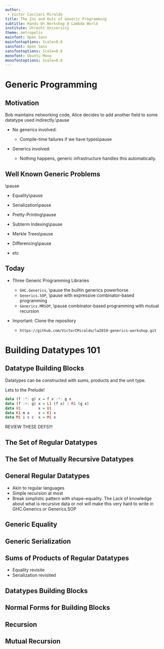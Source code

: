```yaml
---
author: 
 - Victor Cacciari Miraldo
title: The Ins and Outs of Generic Programming
subtitle: Hands-On Workshop @ Lambda World
institute: Utrecht University
theme: metropolis
mainfont: Open Sans
mainfontoptions: Scale=0.8
sansfont: Open Sans
sansfontoptions: Scale=0.8
monofont: Ubuntu Mono
monofontoptions: Scale=0.8
---
```


# Generic Programming

## Motivation

Bob maintains networking code, Alice decides to add
another field to some datatype used indirectly.\pause

* No generics involved:
  + Compile-time failures if we have types\pause

* Generics involved:
  + Nothing happens, generic infrastructure handles this 
    automatically.

## Well Known Generic Problems

\pause

* Equality\pause

* Serialization\pause

* Pretty-Printing\pause

* Subterm Indexing\pause

* Merkle Trees\pause

* Differencing\pause

* etc

## Today

* Three Generic Programming Libraries
    - `GHC.Generics`, \pause the builtin generics powerhorse
    - `Generics.SOP`, \pause with expressive combinator-based programming
    - `Generics.MRSOP`, \pause combinator-based programming with mutual recursion

* Important: Clone the repository
    - `https://github.com/VictorCMiraldo/lw2019-generics-workshop.git`

# Building Datatypes 101

## Datatype Building Blocks

Datatypes can be constructed with sums, products and the unit type.

Lets to the Prelude!

```haskell
data (f :*: g) x = f x :*: g x
data (f :+: g) x = L1 (f x) | R1 (g x)
data U1        x = U1
data K1 m a    x = K1 x
data M1 i s c  x = M1 x
```

REVIEW THESE DEFS!!!


## The Set of Regular Datatypes

## The Set of Mutually Recursive Datatypes

## General Regular Datatypes

* Akin to regular languages
* Simple recursion at most
* Break simplistic pattern with
  shape-equality. The Lack of knowledge about what
  is recursive data or not will make this very hard to write in
  GHC.Generics or Generics.SOP

## Generic Equality

## Generic Serialization

## Sums of Products of Regular Datatypes

* Equality revisite
* Serialization revisited


## Datatypes Building Blocks

## Normal Forms for Building Blocks

## Recursion

## Mutual Recursion
